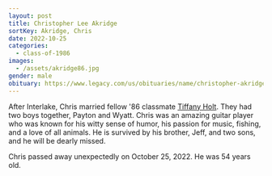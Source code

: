 ```yaml
---
layout: post
title: Christopher Lee Akridge
sortKey: Akridge, Chris
date: 2022-10-25
categories:
  - class-of-1986
images:
  - /assets/akridge86.jpg
gender: male
obituary: https://www.legacy.com/us/obituaries/name/christopher-akridge-obituary?id=36938872
---
```

After Interlake, Chris married fellow '86 classmate [Tiffany Holt](https://ihsmemorial.org/class-of-1986/tiffany-k-holt/). They had two boys together, Payton and Wyatt. Chris was an amazing guitar player who was known for his witty sense of humor, his passion for music, fishing, and a love of all animals. He is survived by his brother, Jeff, and two sons, and he will be dearly missed. 

Chris passed away unexpectedly on October 25, 2022. He was 54 years old.